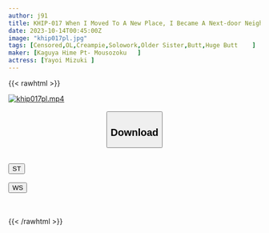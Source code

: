 ```yaml
---
author: j91
title: KHIP-017 When I Moved To A New Place, I Became A Next-door Neighbor, And I Begged A Lot Of Times To Beg A Big-assed Lady Who Was Weak Against Pressure, And When She Finally Let Me Have Sex With Her, The Single Office Lady's Sexual Desire Was So Great That She Had Creampie Sex All The Time. Mizuki Yayoi
date: 2023-10-14T00:45:00Z
image: "khip017pl.jpg"
tags: [Censored,OL,Creampie,Solowork,Older Sister,Butt,Huge Butt	]
maker: [Kaguya Hime Pt- Mousozoku   ]
actress: [Yayoi Mizuki ]
---
```



{{< rawhtml >}}

<div class="video" data-videoid="1a9vzpZwY7C1QP">
    <a href="javascript:;">
        <img src="https://my.j91.asia/posts/khip017pl/khip017pl.jpg" width="WIDTH" height="HEIGHT" alt="khip017pl.mp4" loading="lazy">
    </a>
</div>

<script type="text/javascript" src="https://j91.asia/asset/on-demand-st.js"></script>

<br>
  <link rel="stylesheet" href="https://j91.asia/asset/bs5.css">
  
  <center>
  <button class="btn btn-primary" type="button" data-bs-toggle="collapse" data-bs-target=".multi-collapse" aria-expanded="false" aria-controls="multiCollapseExample1 multiCollapseExample2"><h2>Download</h2></button></center>
</p>
<div class="row">
  <div class="col">
    <div class="collapse multi-collapse" id="multiCollapseExample1">
      <div class="card card-body">
	      	      <br>
<div class="buttons">  
<a href="https://streamtape.to/v/1a9vzpZwY7C1QP"><button class="btn-hover color-3"><i class="fa fa-download"></i> ST</button></a></div>
    </div>
  </div>
</div>
  <div class="col">
    <div class="collapse multi-collapse" id="multiCollapseExample2">
      <div class="card card-body">
	      <br>
<div class="buttons">
    <a href="https://wolfstream.tv/9pajsull5r4q"><button class="btn-hover color-9"><i class="fa fa-download"></i> WS</button></a></div>
<br><br>
      </div>
    </div>
  </div>
</div>

{{< /rawhtml >}}

